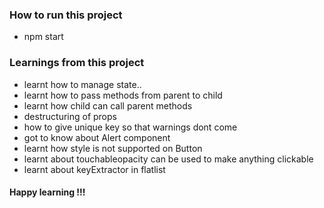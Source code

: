 ### How to run this project
* npm start

### Learnings from this project
* learnt how to manage state..
* learnt how to pass methods from parent to child
* learnt how child can call parent methods
* destructuring of props
* how to give unique key so that warnings dont come
* got to know about Alert component
* learnt how style is not supported on Button
* learnt about touchableopacity can be used to make anything clickable
* learnt about keyExtractor in flatlist


#### Happy learning !!!
